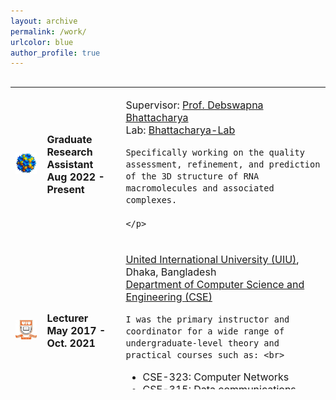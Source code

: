 ```yaml
---
layout: archive
permalink: /work/
urlcolor: blue
author_profile: true
---
```


<style>
table, tr, td {
    border: none;
	font-size: 16px;
}
  
</style>
<div style="height:500px;overflow:auto;border:0px;border-collapse: collapse;" >
	<table  border="none" style="border:0px;border-collapse: collapse;" rules="none" >
	<colgroup>
       	<col span="1" style="width: 10%;">
	<col span="1" style="width: 25%;">
       	<col span="1" style="width: 65%;">
	</colgroup>

<tr>
<td> <img src="files/Lab.jpg"></td>
<td> <b> Graduate Research Assistant <br> Aug 2022 - Present </b> </td> 
<td> 
	<p>
	Supervisor: <a href="https://website.cs.vt.edu/people/faculty/debswapna-bhattacharya.html">Prof. Debswapna Bhattacharya</a> <br>
 	Lab: <a href="https://github.com/Bhattacharya-Lab">Bhattacharya-Lab</a> <br>
		
 	Specifically working on the quality assessment, refinement, and prediction of the 3D structure of RNA macromolecules and associated complexes.

  	</p>

</td>
</tr>

<tr>
<td> <img src="../files/UIU.jpg"></td>
<td> <b> Lecturer <br> May 2017 - Oct. 2021 </b> </td> 
<td> 
<p>
	<a href="https://www.uiu.ac.bd/">United International University (UIU)</a>, Dhaka, Bangladesh <br>
	<a href="https://cse.uiu.ac.bd/"> Department of Computer Science and Engineering (CSE)</a> <br>
        
	I was the primary instructor and coordinator for a wide range of undergraduate-level theory and practical courses such as: <br>

<ul>
  <li>CSE-323: Computer Networks</li>
  <li>CSE-315: Data communications</li>
  <li>CSE 429 -  Digital System Design</li>

</ul>
 
</p>
</td>
</tr>
